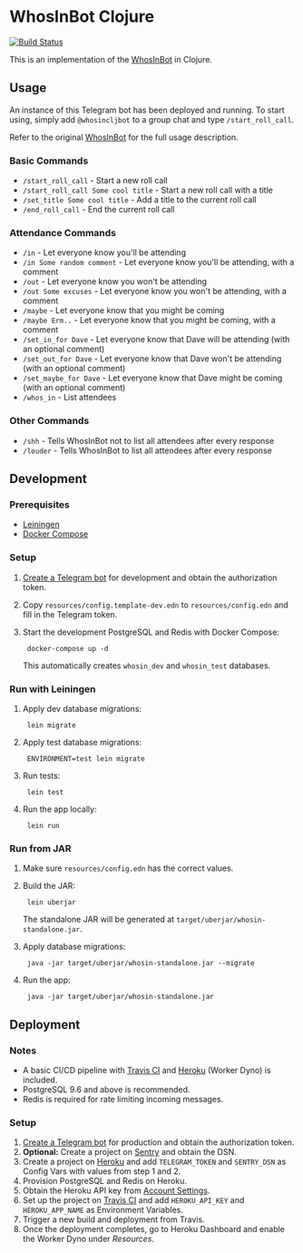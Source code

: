# WhosInBot Clojure

[![Build Status](https://travis-ci.org/tonylpt/WhosInBot-Clojure.svg?branch=master)](https://travis-ci.org/tonylpt/WhosInBot-Clojure)

This is an implementation of the [WhosInBot](https://github.com/col/whos_in_bot) in Clojure.


## Usage
An instance of this Telegram bot has been deployed and running. To start using, simply add `@whosincljbot` to a group chat and type `/start_roll_call`. 

Refer to the original [WhosInBot](https://github.com/col/whos_in_bot/blob/master/README.md) for the full usage description.

### Basic Commands
- `/start_roll_call` - Start a new roll call
- `/start_roll_call Some cool title` - Start a new roll call with a title
- `/set_title Some cool title` - Add a title to the current roll call
- `/end_roll_call` - End the current roll call

### Attendance Commands
- `/in` - Let everyone know you'll be attending
- `/in Some random comment` - Let everyone know you'll be attending, with a comment
- `/out` - Let everyone know you won't be attending
- `/out Some excuses` - Let everyone know you won't be attending, with a comment
- `/maybe` - Let everyone know that you might be coming
- `/maybe Erm..` - Let everyone know that you might be coming, with a comment
- `/set_in_for Dave` - Let everyone know that Dave will be attending (with an optional comment)
- `/set_out_for Dave` - Let everyone know that Dave won't be attending (with an optional comment)
- `/set_maybe_for Dave` - Let everyone know that Dave might be coming (with an optional comment)
- `/whos_in` - List attendees

### Other Commands
- `/shh` - Tells WhosInBot not to list all attendees after every response
- `/louder` - Tells WhosInBot to list all attendees after every response


## Development

### Prerequisites
- [Leiningen](https://leiningen.org/#install)
- [Docker Compose](https://docs.docker.com/compose/install/)

### Setup
1. [Create a Telegram bot](https://core.telegram.org/bots#creating-a-new-bot) for development and obtain the authorization token.
2. Copy `resources/config.template-dev.edn` to `resources/config.edn` and fill in the Telegram token.        
3. Start the development PostgreSQL and Redis with Docker Compose:

        docker-compose up -d
        
   This automatically creates `whosin_dev` and `whosin_test` databases.
   
### Run with Leiningen
1. Apply dev database migrations:

        lein migrate
        
2. Apply test database migrations:

        ENVIRONMENT=test lein migrate
        
3. Run tests:

        lein test
        
4. Run the app locally:

        lein run
        

### Run from JAR
1. Make sure `resources/config.edn` has the correct values.
2. Build the JAR:

        lein uberjar

    The standalone JAR will be generated at `target/uberjar/whosin-standalone.jar`.
    
3. Apply database migrations:
       
        java -jar target/uberjar/whosin-standalone.jar --migrate
 
4. Run the app:        
       
        java -jar target/uberjar/whosin-standalone.jar
        

## Deployment
### Notes
* A basic CI/CD pipeline with [Travis CI](https://travis-ci.org) and [Heroku](https://www.heroku.com) (Worker Dyno) is included.
* PostgreSQL 9.6 and above is recommended.
* Redis is required for rate limiting incoming messages.

### Setup
1. [Create a Telegram bot](https://core.telegram.org/bots#creating-a-new-bot) for production and obtain the authorization token.
2. __Optional:__ Create a project on [Sentry](https://sentry.io) and obtain the DSN.
3. Create a project on [Heroku](https://www.heroku.com) and add `TELEGRAM_TOKEN` and `SENTRY_DSN` as Config Vars with values from step 1 and 2.
4. Provision PostgreSQL and Redis on Heroku.
5. Obtain the Heroku API key from [Account Settings](https://dashboard.heroku.com/account).
6. Set up the project on [Travis CI](https://travis-ci.org) and add `HEROKU_API_KEY` and `HEROKU_APP_NAME` as Environment Variables.
7. Trigger a new build and deployment from Travis.
8. Once the deployment completes, go to Heroku Dashboard and enable the Worker Dyno under _Resources_.
